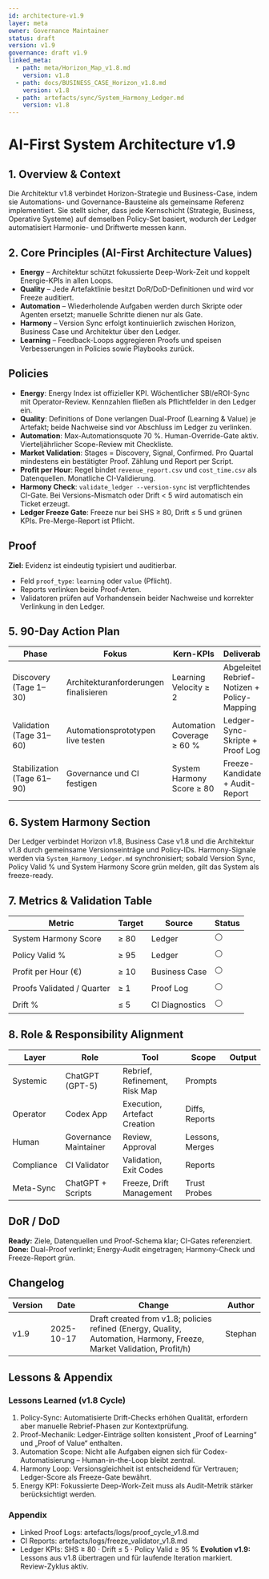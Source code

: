 ```yaml
---
id: architecture-v1.9
layer: meta
owner: Governance Maintainer
status: draft
version: v1.9
governance: draft v1.9
linked_meta:
  - path: meta/Horizon_Map_v1.8.md
    version: v1.8
  - path: docs/BUSINESS_CASE_Horizon_v1.8.md
    version: v1.8
  - path: artefacts/sync/System_Harmony_Ledger.md
    version: v1.8
---
```


# AI-First System Architecture v1.9

## 1. Overview & Context
Die Architektur v1.8 verbindet Horizon-Strategie und Business-Case, indem sie Automations- und Governance-Bausteine als gemeinsame Referenz implementiert. Sie stellt sicher, dass jede Kernschicht (Strategie, Business, Operative Systeme) auf demselben Policy-Set basiert, wodurch der Ledger automatisiert Harmonie- und Driftwerte messen kann.

## 2. Core Principles (AI-First Architecture Values)
- **Energy** – Architektur schützt fokussierte Deep-Work-Zeit und koppelt Energie-KPIs in allen Loops.
- **Quality** – Jede Artefaktlinie besitzt DoR/DoD-Definitionen und wird vor Freeze auditiert.
- **Automation** – Wiederholende Aufgaben werden durch Skripte oder Agenten ersetzt; manuelle Schritte dienen nur als Gate.
- **Harmony** – Version Sync erfolgt kontinuierlich zwischen Horizon, Business Case und Architektur über den Ledger.
- **Learning** – Feedback-Loops aggregieren Proofs und speisen Verbesserungen in Policies sowie Playbooks zurück.

## Policies
- **Energy**: Energy Index ist offizieller KPI. Wöchentlicher SBI/eROI-Sync mit Operator-Review. Kennzahlen fließen als Pflichtfelder in den Ledger ein.
- **Quality**: Definitions of Done verlangen Dual-Proof (Learning & Value) je Artefakt; beide Nachweise sind vor Abschluss im Ledger zu verlinken.
- **Automation**: Max-Automationsquote 70 %. Human-Override-Gate aktiv. Vierteljährlicher Scope-Review mit Checkliste.
- **Market Validation**: Stages = Discovery, Signal, Confirmed. Pro Quartal mindestens ein bestätigter Proof. Zählung und Report per Script.
- **Profit per Hour**: Regel bindet `revenue_report.csv` und `cost_time.csv` als Datenquellen. Monatliche CI-Validierung.
- **Harmony Check**: `validate_ledger --version-sync` ist verpflichtendes CI-Gate. Bei Versions-Mismatch oder Drift < 5 wird automatisch ein Ticket erzeugt.
- **Ledger Freeze Gate**: Freeze nur bei SHS ≥ 80, Drift ≤ 5 und grünen KPIs. Pre-Merge-Report ist Pflicht.

## Proof
**Ziel:** Evidenz ist eindeutig typisiert und auditierbar.
- Feld `proof_type`: `learning` oder `value` (Pflicht).
- Reports verlinken beide Proof-Arten. 
- Validatoren prüfen auf Vorhandensein beider Nachweise und korrekter Verlinkung in den Ledger.

## 5. 90-Day Action Plan
| Phase | Fokus | Kern-KPIs | Deliverables |
| --- | --- | --- | --- |
| Discovery (Tage 1–30) | Architekturanforderungen finalisieren | Learning Velocity ≥ 2 | Abgeleitete Rebrief-Notizen + Policy-Mapping |
| Validation (Tage 31–60) | Automationsprototypen live testen | Automation Coverage ≥ 60 % | Ledger-Sync-Skripte + Proof Logs |
| Stabilization (Tage 61–90) | Governance und CI festigen | System Harmony Score ≥ 80 | Freeze-Kandidaten + Audit-Report |

## 6. System Harmony Section
Der Ledger verbindet Horizon v1.8, Business Case v1.8 und die Architektur v1.8 durch gemeinsame Versionseinträge und Policy-IDs. Harmony-Signale werden via `System_Harmony_Ledger.md` synchronisiert; sobald Version Sync, Policy Valid % und System Harmony Score grün melden, gilt das System als freeze-ready.

## 7. Metrics & Validation Table
| Metric | Target | Source | Status |
| --- | --- | --- | --- |
| System Harmony Score | ≥ 80 | Ledger | ⚪ |
| Policy Valid % | ≥ 95 | Ledger | ⚪ |
| Profit per Hour (€) | ≥ 10 | Business Case | ⚪ |
| Proofs Validated / Quarter | ≥ 1 | Proof Log | ⚪ |
| Drift % | ≤ 5 | CI Diagnostics | ⚪ |

## 8. Role & Responsibility Alignment
| Layer | Role | Tool | Scope | Output |
| --- | --- | --- | --- | --- |
| Systemic | ChatGPT (GPT-5) | Rebrief, Refinement, Risk Map | Prompts |  |
| Operator | Codex App | Execution, Artefact Creation | Diffs, Reports |  |
| Human | Governance Maintainer | Review, Approval | Lessons, Merges |  |
| Compliance | CI Validator | Validation, Exit Codes | Reports |  |
| Meta-Sync | ChatGPT + Scripts | Freeze, Drift Management | Trust Probes |  |

## DoR / DoD
**Ready:** Ziele, Datenquellen und Proof-Schema klar; CI-Gates referenziert.
**Done:** Dual-Proof verlinkt; Energy-Audit eingetragen; Harmony-Check und Freeze-Report grün.

## Changelog
| Version | Date | Change | Author |
|---|---|---|---|
| v1.9 | 2025-10-17 | Draft created from v1.8; policies refined (Energy, Quality, Automation, Harmony, Freeze, Market Validation, Profit/h) | Stephan |

## Lessons & Appendix
### Lessons Learned (v1.8 Cycle)
1. Policy-Sync: Automatisierte Drift-Checks erhöhen Qualität, erfordern aber manuelle Rebrief-Phasen zur Kontextprüfung.
2. Proof-Mechanik: Ledger-Einträge sollten konsistent „Proof of Learning“ und „Proof of Value“ enthalten.
3. Automation Scope: Nicht alle Aufgaben eignen sich für Codex-Automatisierung – Human-in-the-Loop bleibt zentral.
4. Harmony Loop: Versionsgleichheit ist entscheidend für Vertrauen; Ledger-Score als Freeze-Gate bewährt.
5. Energy KPI: Fokussierte Deep-Work-Zeit muss als Audit-Metrik stärker berücksichtigt werden.
### Appendix
- Linked Proof Logs: artefacts/logs/proof_cycle_v1.8.md
- CI Reports: artefacts/logs/freeze_validator_v1.8.md
- Ledger KPIs: SHS ≥ 80 · Drift ≤ 5 · Policy Valid ≥ 95 %
**Evolution v1.9:** Lessons aus v1.8 übertragen und für laufende Iteration markiert. Review-Zyklus aktiv.
